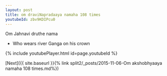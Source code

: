 ```yaml
---
layout: post
title: om draviNapradaaya namaha 108 times
youtubeId: zbv9KDIPcu0
---
```

 
 
Om Jahnavi druthe nama 
 
 -  Who wears river Ganga on his crown 
 
  
 
  
 
 
 
 
 
 


{% include youtubePlayer.html id=page.youtubeId %}
 
[Next]({{ site.baseurl }}{% link  split2/_posts/2015-11-06-Om akshobhyaaya namaha 108 times.md%})
 
